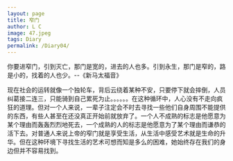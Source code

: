 ```yaml
---
layout: page
title: 窄门
author: L C
image: 47.jpeg
tags: Diary
permalink: /Diary04/
---
```

你要进窄门，引到灭亡，那门是宽的，进去的人也多。引到永生，那门是窄的，路是小的，找着的人也少。--《新马太福音》


现在社会的运转就像一个独轮车，背后云绕着某种不安，只要停下就会摔倒，人员纠葛接二连三，只能骑到自己累死为止。。。。。。在这种循环中，人心没有不走向疯狂的道理。但对一个人来说，一辈子注定会不时去寻找一些他们自身周围不能提供的东西，有些人甚至在还没真正开始前就放弃了。一个人不成熟的标志是他愿意为某个理由而轰轰烈烈地死去，一个成熟的人的标志是他愿意为了某个理由而谦恭的活下去。对普通人来说上帝的窄门就是享受生活，从生活中感受艺术就是生命的升华。但在这种环境下寻找生活的艺术可想而知是多么的困难，她始终存在我们的身边但并不容易找到。


<iframe src="/vedio/唯一.mp3" autostart="false" loop="true" style="display:none"></iframe>

